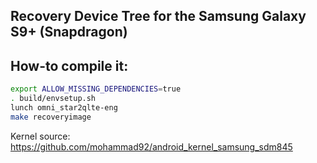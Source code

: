 ## Recovery Device Tree for the Samsung Galaxy S9+ (Snapdragon)

## How-to compile it:

```sh
export ALLOW_MISSING_DEPENDENCIES=true
. build/envsetup.sh
lunch omni_star2qlte-eng
make recoveryimage
```

Kernel source:
https://github.com/mohammad92/android_kernel_samsung_sdm845
